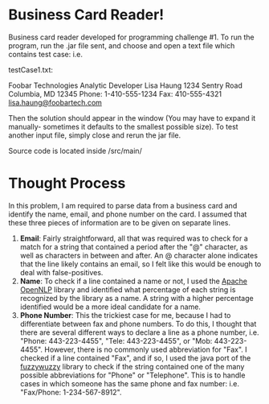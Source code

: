 ﻿# Business Card Reader!

Business card reader developed for programming challenge #1. To run the program, run the .jar file sent, and choose and open a text file which contains test case: i.e. 

testCase1.txt:

Foobar Technologies
Analytic Developer
Lisa Haung
1234 Sentry Road
Columbia, MD 12345
Phone: 1-410-555-1234
Fax: 410-555-4321
lisa.haung@foobartech.com

Then the solution should appear in the window (You may have to expand it manually- sometimes it defaults to the smallest possible size).
To test another input file, simply close and rerun the jar file.

Source code is located inside /src/main/
# Thought Process
In this problem, I am required to parse data from a business card and identify the name, email, and phone number on the card. I assumed that these three pieces of information are to be given on separate lines. 

 1. **Email**: Fairly straightforward, all that was required was to check for a match for a string that contained a period after the "@" character, as well as characters in between and after. An @ character alone indicates that the line likely contains an email, so I felt like this would be enough to deal with false-positives.
 2. **Name**: To check if a line contained a name or not, I used the [Apache OpenNLP](https://opennlp.apache.org/) library and identified what percentage of each string is recognized by the library as a name. A string with a higher percentage identified would be a more ideal candidate for a name.
 3. **Phone Number**: This the trickiest case for me, because I had to differentiate between fax and phone numbers. To do this, I thought that there are several different ways to declare a line as a phone number, i.e. "Phone: 443-223-4455", "Tele: 443-223-4455", or "Mob: 443-223-4455".  However, there is no commonly used abbreviation for "Fax". I checked if a line contained "Fax", and if so, I used the java port of the [fuzzywuzzy](https://www.geeksforgeeks.org/fuzzywuzzy-python-library/) library to check if the string contained one of the many possible abbreviations for "Phone" or "Telephone". This is to handle cases in which someone has the same phone and fax number: i.e. "Fax/Phone: 1-234-567-8912".

